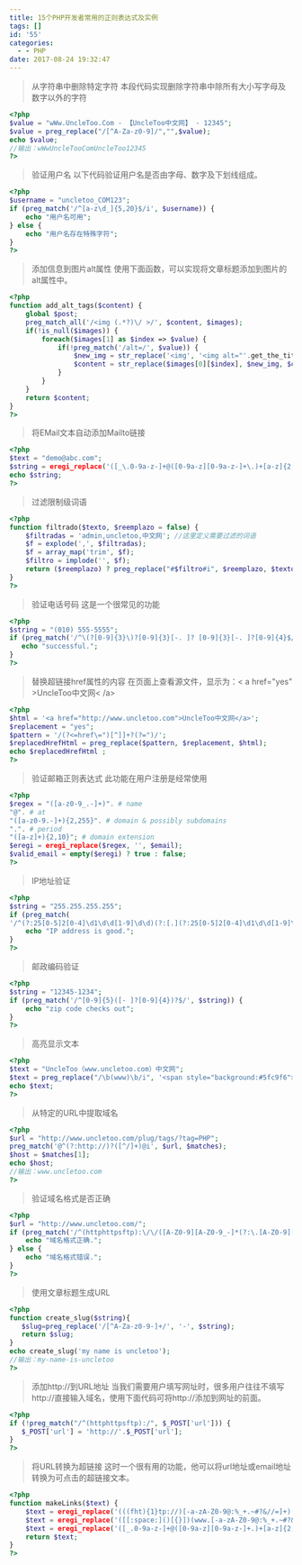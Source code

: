 ```yaml
---
title: 15个PHP开发者常用的正则表达式及实例
tags: []
id: '55'
categories:
  - - PHP
date: 2017-08-24 19:32:47
---
```


> 从字符串中删除特定字符 本段代码实现删除字符串中除所有大小写字母及数字以外的字符

```php
<?php
$value = "wWw.UncleToo.Com - 【UncleToo中文网】 - 12345";
$value = preg_replace("/[^A-Za-z0-9]/","",$value);
echo $value;
//输出：wWwUncleTooComUncleToo12345
?>
```
<!-- more -->
> 验证用户名 以下代码验证用户名是否由字母、数字及下划线组成。

```php
<?php
$username = "uncletoo_COM123";
if (preg_match('/^[a-z\d_]{5,20}$/i', $username)) {
    echo "用户名可用";
} else {
    echo "用户名存在特殊字符";
}
?>
```

> 添加信息到图片alt属性 使用下面函数，可以实现将文章标题添加到图片的alt属性中。

```php
<?php
function add_alt_tags($content) {
    global $post;
    preg_match_all('/<img (.*?)\/ >/', $content, $images);
    if(!is_null($images)) {
        foreach($images[1] as $index => $value) {
            if(!preg_match('/alt=/', $value)) {
                $new_img = str_replace('<img', '<img alt="'.get_the_title().'"', $images[0][$index]);
                $content = str_replace($images[0][$index], $new_img, $content);
            }
        }
    }
    return $content;
}
?>
```

> 将EMail文本自动添加Mailto链接

```php
<?php
$text = "demo@abc.com";
$string = eregi_replace('([_\.0-9a-z-]+@([0-9a-z][0-9a-z-]+\.)+[a-z]{2,3})','<a href="mailto:\\1">\\1</ a>', $text);
echo $string;
?>
```

> 过滤限制级词语

```php
<?php
function filtrado($texto, $reemplazo = false) {
    $filtradas = 'admin,uncletoo,中文网'; //这里定义需要过滤的词语
    $f = explode(',', $filtradas);
    $f = array_map('trim', $f);
    $filtro = implode('', $f);
    return ($reemplazo) ? preg_replace("#$filtro#i", $reemplazo, $texto) : preg_match("#$filtro#i", $texto) ;
}
?>
```

> 验证电话号码 这是一个很常见的功能

```php
<?php
$string = "(010) 555-5555";
if (preg_match('/^\(?[0-9]{3}\)?[0-9]{3}[-. ]? [0-9]{3}[-. ]?[0-9]{4}$/', $string)) {
   echo "successful.";
}
?>
```

> 替换超链接href属性的内容 在页面上查看源文件，显示为：< a href="yes" >UncleToo中文网< /a>

```php
<?php
$html = '<a href="http://www.uncletoo.com">UncleToo中文网</a>';
$replacement = "yes";
$pattern = '/(?<=href\=")[^]]+?(?=")/';
$replacedHrefHtml = preg_replace($pattern, $replacement, $html);
echo $replacedHrefHtml ;
?>
```

> 验证邮箱正则表达式 此功能在用户注册是经常使用

```php
<?php
$regex = "([a-z0-9_.-]+)". # name
"@". # at
"([a-z0-9.-]+){2,255}". # domain & possibly subdomains
".". # period
"([a-z]+){2,10}"; # domain extension
$eregi = eregi_replace($regex, '', $email);
$valid_email = empty($eregi) ? true : false;
?>
```

> IP地址验证

```php
<?php
$string = "255.255.255.255";
if (preg_match(
'/^(?:25[0-5]2[0-4]\d1\d\d[1-9]\d\d)(?:[.](?:25[0-5]2[0-4]\d1\d\d[1-9]\d\d)){3}$/', $string)) {
    echo "IP address is good.";
}
?>
```

> 邮政编码验证

```php
<?php
$string = "12345-1234";
if (preg_match('/^[0-9]{5}([- ]?[0-9]{4})?$/', $string)) {
    echo "zip code checks out";
}
?>
```

> 高亮显示文本

```php
<?php
$text = "UncleToo（www.uncletoo.com）中文网";
$text = preg_replace("/\b(www)\b/i", '<span style="background:#5fc9f6">\1</ span>',$text);
echo $text;
?>
```

> 从特定的URL中提取域名

```php
<?php
$url = "http://www.uncletoo.com/plug/tags/?tag=PHP";
preg_match('@^(?:http://)?([^/]+)@i', $url, $matches);
$host = $matches[1];
echo $host;
//输出：www.uncletoo.com
?>
```

> 验证域名格式是否正确

```php
<?php
$url = "http://www.uncletoo.com/";
if (preg_match('/^(httphttpsftp):\/\/([A-Z0-9][A-Z0-9_-]*(?:\.[A-Z0-9][A-Z0-9_-]*)+):?(\d+)?\/?/i', $url)) {
    echo "域名格式正确.";
} else {
    echo "域名格式错误.";
}
?>
```

> 使用文章标题生成URL

```php
<?php
function create_slug($string){
   $slug=preg_replace('/[^A-Za-z0-9-]+/', '-', $string);
   return $slug;
}
echo create_slug('my name is uncletoo');
//输出：my-name-is-uncletoo
?>
```

> 添加http://到URL地址 当我们需要用户填写网址时，很多用户往往不填写http://直接输入域名，使用下面代码可将http://添加到网址的前面。

```php
<?php
if (!preg_match("/^(httphttpsftp):/", $_POST['url'])) {
   $_POST['url'] = 'http://'.$_POST['url'];
}
?>
```

> 将URL转换为超链接 这时一个很有用的功能，他可以将url地址或email地址转换为可点击的超链接文本。

```php
<?php
function makeLinks($text) {
    $text = eregi_replace('(((fht){1}tp://)[-a-zA-Z0-9@:%_+.~#?&//=]+)','\1', $text);
    $text = eregi_replace('([[:space:]()[{}])(www.[-a-zA-Z0-9@:%_+.~#?&//=]+)','\1\2',$text);
    $text = eregi_replace('([_.0-9a-z-]+@([0-9a-z][0-9a-z-]+.)+[a-z]{2,3})','\1', $text);
    return $text;
}
?>
```
